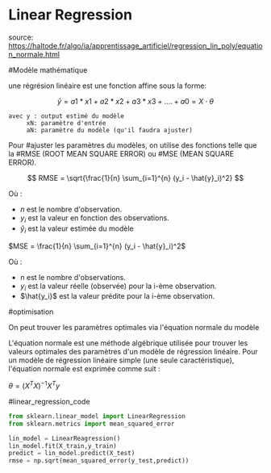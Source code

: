 # Linear Regression


source: https://haltode.fr/algo/ia/apprentissage_artificiel/regression_lin_poly/equation_normale.html


#Modèle mathématique

une régrésion linéaire est une fonction affine sous la forme:

$$\hat{y} = a1*x1 + a2*x2 + a3*x3 + .... + a0 = X \cdot \theta$$  

	avec y : output estimé du modèle
		 xN: paramètre d'entrée 
		 aN: paramètre du modèle (qu'il faudra ajuster)
		 

Pour #ajuster les paramètres du modèles, on utilise des fonctions telle que la #RMSE (ROOT MEAN SQUARE ERROR) ou #MSE (MEAN SQUARE ERROR).

$$ RMSE = \sqrt{\frac{1}{n} \sum_{i=1}^{n} (y_i - \hat{y}_i)^2} $$

Où :
- $n$ est le nombre d'observation.
- $y_i$ est la valeur en fonction des observations.
- $\hat{y}_i$ est la valeur estimée du modèle


$MSE = \frac{1}{n} \sum_{i=1}^{n} (y_i - \hat{y}_i)^2$

Où :
- n est le nombre d'observations.
- $y_i$ est la valeur réelle (observée) pour la i-ème observation.
- $\hat{y_i}$ est la valeur prédite pour la i-ème observation.



#optimisation 

On peut trouver les paramètres optimales via l'équation normale du modèle


L'équation normale est une méthode algébrique utilisée pour trouver les valeurs optimales des paramètres d'un modèle de régression linéaire. Pour un modèle de régression linéaire simple (une seule caractéristique), l'équation normale est exprimée comme suit :

$\theta = (X^T X)^{-1} X^T y$ 



#linear_regression_code


```python
from sklearn.linear_model import LinearRegression
from sklearn.metrics import mean_squared_error

lin_model = LinearReagression()
lin_model.fit(X_train,y_train)
predict = lin_model.predict(X_test)
rmse = np.sqrt(mean_squared_error(y_test,predict))
